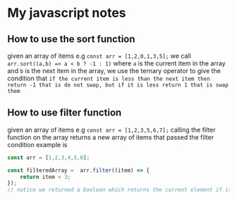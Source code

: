 # My javascript notes

## How to use the sort function

given an array of items e.g `const arr = [1,2,0,1,3,5];`
we call `arr.sort((a,b) => a < b ? -1 : 1)` where `a` is the current item in the array and `b` is the next item in the array, we use the ternary operator to give the condition that `if the current item is less than the next item then return -1 that is do not swap, but if it is less return 1 that is swap them`

## How to use filter function

given an array of items e.g `const arr = [1,2,3,5,6,7];` calling the filter function on the array returns a new array of items that passed the filter condition example is

```js
const arr = [1,2,3,4,5,6];

const filteredArray =  arr.filter((item) => {
    return item < 3;
});
// notice we returned a boolean which returns the current element if it passes the test
```
